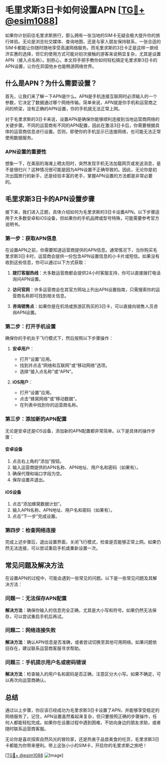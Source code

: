 # 毛里求斯3日卡如何设置APN [[TG💪+ @esim1088](https://t.me/s/esim1088)]

如果你计划前往毛里求斯旅行，那么拥有一张当地的SIM卡无疑会极大提升你的旅行体验。无论是浏览社交媒体、查询地图，还是与家人朋友保持联系，一张合适的SIM卡都能让你随时随地享受高速网络服务。而毛里求斯的3日卡正是这样一款经济实惠的选择，但它的使用方式可能对初次接触的游客来说稍显复杂，尤其是设置APN（接入点名称）。别担心，本文将手把手教你如何轻松搞定毛里求斯3日卡的APN设置，让你在异国他乡也能畅游网络世界。

## 什么是APN？为什么需要设置？

首先，让我们来了解一下APN是什么。APN是手机连接互联网时必须输入的一个参数，它决定了数据通过哪个网络传输。简单来说，APN就是你手机和运营商之间的桥梁，没有正确的APN设置，你的手机就无法正常上网。

对于毛里求斯的3日卡来说，设置APN是确保你能够顺利连接到当地运营商网络的关键步骤。不同的运营商有不同的APN配置，因此在激活3日卡后，你需要根据具体的运营商信息进行设置。否则，即使你的手机显示已连接网络，也可能无法正常使用数据服务。

### APN设置的重要性

想象一下，在美丽的海滩上晒太阳时，突然发现手机无法加载网页或发送消息，是不是很扫兴？这种情况很可能是因为APN设置不正确导致的。因此，无论你是初次出国旅行的新手，还是经验丰富的老手，掌握APN设置的方法都是非常必要的。

## 毛里求斯3日卡的APN设置步骤

接下来，我们进入正题，具体介绍如何为毛里求斯的3日卡设置APN。以下步骤适用于大多数安卓和iOS设备，但如果你的手机品牌或型号特殊，可能需要参考官方说明书。

### 第一步：获取APN信息

在设置APN之前，你需要知道运营商提供的APN信息。通常情况下，当你购买毛里求斯3日卡时，运营商会提供一份包含APN设置信息的小卡片或短信。如果没有收到这些信息，你可以通过以下方式获取：

1. **拨打客服热线**：大多数运营商都会提供24小时客服支持，你可以直接拨打电话询问APN设置。
   
2. **访问官网**：许多运营商会在其官方网站上列出APN设置指南，只需搜索你的运营商名称即可找到相关信息。

3. **咨询销售点**：如果你是在机场或旅游区购买的3日卡，可以直接向销售人员咨询APN设置。

### 第二步：打开手机设置

确保你的手机处于飞行模式下，然后按照以下步骤操作：

1. **安卓用户**：
   - 打开“设置”应用。
   - 找到并点击“网络和互联网”或“移动网络”选项。
   - 选择“接入点名称”或“APN”。

2. **iOS用户**：
   - 打开“设置”应用。
   - 点击“蜂窝网络”或“移动数据”。
   - 在列表中找到你的运营商名称。

### 第三步：添加新的APN配置

无论是安卓还是iOS设备，添加新的APN配置都非常简单。以下是具体的操作步骤：

#### 安卓设备

1. 点击右上角的“添加”按钮。
2. 输入运营商提供的APN名称、APN地址、用户名和密码（如果有）。
3. 确保代理和端口字段为空。
4. 保存设置并退出。

#### iOS设备

1. 点击“添加蜂窝数据计划”。
2. 输入APN名称、APN地址、用户名和密码（如果有）。
3. 点击“下一步”完成设置。

### 第四步：检查网络连接

完成上述步骤后，退出设置界面，关闭飞行模式，检查是否能够正常上网。如果仍然无法连接，可以尝试重启手机或重新设置一次。

## 常见问题及解决方法

在设置APN的过程中，可能会遇到一些常见的问题。以下是一些常见问题及其解决方法：

### 问题一：无法保存APN配置

**解决方法**：确保你输入的信息完全正确，尤其是大小写和符号。如果仍然无法保存，可以尝试重启手机后再试。

### 问题二：网络连接失败

**解决方法**：确认APN信息是否准确，或者尝试切换至其他可用网络。如果问题依旧存在，建议联系运营商客服寻求帮助。

### 问题三：手机提示用户名或密码错误

**解决方法**：检查输入的用户名和密码是否正确，注意区分大小写。如果不确定，可以再次向运营商确认。

## 总结

通过以上步骤，你应该已经成功为毛里求斯3日卡设置了APN，并能够享受稳定的网络服务了。记住，APN设置虽然看起来复杂，但只要按照正确的步骤操作，任何人都能轻松完成。如果你在设置过程中遇到困难，不妨向身边的朋友求助，或者随时联系运营商客服。

无论你是喜欢探索自然风光的冒险家，还是热衷于品尝美食的吃货，毛里求斯3日卡都能为你带来便利。带上这张小小的SIM卡，开启你的毛里求斯之旅吧！

[[TG💪+ @esim1088](https://t.me/s/esim1088) ![Image](https://i.postimg.cc/4NQfJmqS/Snipaste-2025-05-13-00-14-12.png)]